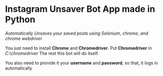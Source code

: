 # Instagram Unsaver Bot App made in Python 

*Automatically Unsaves your saved posts using Selenium, chrome, and chrome webdriver*

You just need to install **Chrome** and **Chromedriver**.
Put **Chromedriver** in *C:\chromedriver*
The rest this bot will do itself.

You also need to provide it your **username** and **password**,
so that, it logs in automatically

